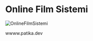 # Online Film Sistemi


![OnlineFilmSistemi](https://user-images.githubusercontent.com/54308525/185733214-2daa1282-3881-4a90-86fc-62fb9234aa2f.jpg)







wwww.patika.dev

